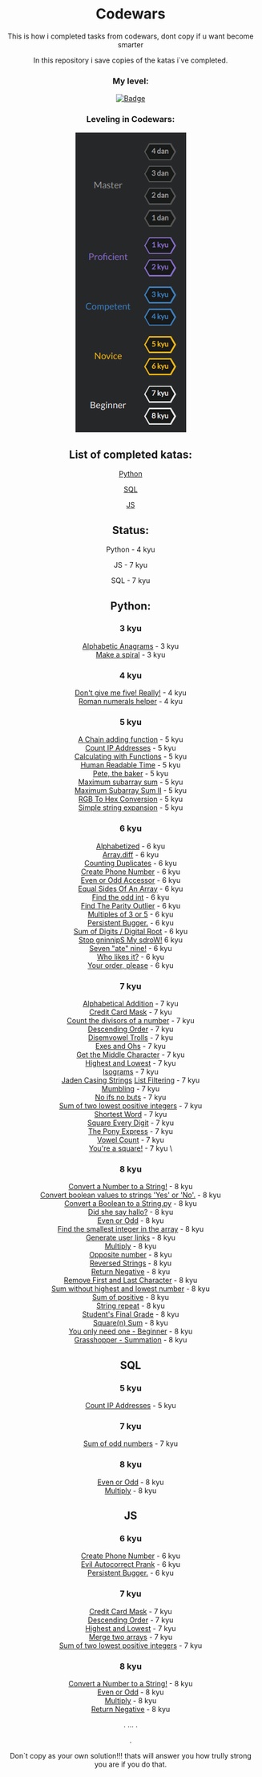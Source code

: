 <div align="center">

# Codewars

 This is how i completed tasks from codewars, dont copy if u want become smarter

In this repository i save copies of the katas i`ve completed. 



### My level:

[![Badge](https://www.codewars.com/users/FxrWhxt/badges/large)](https://www.codewars.com/users/FxrWhxt)

### Leveling in Codewars:


<img src="assets/levels.png" alt="levels">


## List of completed katas:

[Python](#python)

[SQL](#sql) 

[JS](#js)  

## Status:

Python - 4 kyu

JS - 7 kyu

SQL - 7 kyu

## Python:

### 3 kyu

[Alphabetic Anagrams](Python/Alphabetic%20Anagrams.py) - 3 kyu \
[Make a spiral](Python/Make%20a%20spiral.py) - 3 kyu

### 4 kyu

[Don't give me five! Really!](Python/Don't%20give%20me%20five!%20Really!.py) - 4 kyu \
[Roman numerals helper](Python/romannumeralshelper.py) - 4 kyu 


### 5 kyu

[A Chain adding function](Python/A%20Chain%20adding%20function.py) - 5 kyu \
[Count IP Addresses](Python/Count%20IP%20Addresses.py) - 5 kyu \
[Calculating with Functions](Python/Calculating%20with%20Functions.py) - 5 kyu \
[Human Readable Time](Python/Human%20Readable%20Time.py) - 5 kyu \
[Pete, the baker](Python/Pete,%20the%20baker.py) - 5 kyu \
[Maximum subarray sum](Python/Maximum%20subarray%20sum.py) - 5 kyu \
[Maximum Subarray Sum II](Python/Maximum%20Subarray%20Sum%20II.py) - 5 kyu \
[RGB To Hex Conversion](Python/RGB%20To%20Hex%20Conversion.py) - 5 kyu \
[Simple string expansion](Python/Simple%20string%20expansion.py) - 5 kyu 


### 6 kyu

[Alphabetized](Python/Alphabetized.py) - 6 kyu \
[Array.diff](Python/Array_diff.py) - 6 kyu \
[Counting Duplicates](Python/Counting%20Duplicates.py) - 6 kyu \
[Create Phone Number](Python/Create%20Phone%20Number.py) - 6 kyu \
[Even or Odd Accessor](Python/Even%20or%20Odd%20Accessor.py) - 6 kyu \
[Equal Sides Of An Array](Python/Equal%20Sides%20Of%20An%20Array.py) - 6 kyu \
[Find the odd int](Python/Find%20the%20odd%20int.py) - 6 kyu \
[Find The Parity Outlier](Python/Find%20The%20Parity%20Outlier.py) - 6 kyu \
[Multiples of 3 or 5](Python/Multiples%20of%203%20or%205.py) - 6 kyu \
[Persistent Bugger.](Python/Persistent%20Bugger..py) - 6 kyu \
[Sum of Digits / Digital Root](Python/Sum%20of%20Digits%20%20Digital%20Root.py) - 6 kyu \
[Stop gninnipS My sdroW!](Python/Stop%20gninnipS%20My%20sdroW!.py) 6 kyu \
[Seven "ate" nine!](Python/Seven%20"ate"%20nine!.py) - 6 kyu \
[Who likes it?](Python/Who%20likes%20it?.py) - 6 kyu \
[Your order, please](Python/Your%20order,%20please.py) - 6 kyu 


### 7 kyu

[Alphabetical Addition](Python/Alphabetical%20Addition.py) - 7 kyu \
[Credit Card Mask](Python/Credit%20Card%20Mask.py) - 7 kyu \
[Count the divisors of a number](Python/Count%20the%20divisors%20of%20a%20number.py) - 7 kyu \
[Descending Order](Python/Descending%20Order.py) - 7 kyu \
[Disemvowel Trolls](Python/Disemvowel%20Trolls.py) - 7 kyu \
[Exes and Ohs](Python/Exes%20and%20Ohs.py) - 7 kyu \
[Get the Middle Character](Python/Get%20the%20Middle%20Character.py) - 7 kyu \
[Highest and Lowest](Python/Highest%20and%20Lowest.py) - 7 kyu \
[Isograms](Python/Isograms.py) - 7 kyu \
[Jaden Casing Strings](Python)
[List Filtering](Python/List%20Filtering.py) - 7 kyu \
[Mumbling](Python/Mumbling.py) - 7 kyu \
[No ifs no buts](Python/No%20ifs%20no%20buts.py) - 7 kyu \
[Sum of two lowest positive integers](Python/Sum%20of%20two%20lowest%20positive%20integers.py) - 7 kyu \
[Shortest Word](Python/Shortest%20Word.py) - 7 kyu \
[Square Every Digit](Python/Square%20Every%20Digit.py) - 7 kyu \
[The Pony Express](Python/The%20Pony%20Express.py) - 7 kyu \
[Vowel Count](Python/Vowel%20Count.py) - 7 kyu \
[You're a square!](Python/You're%20a%20square!.py) - 7 kyu \





### 8 kyu


[Convert a Number to a String!](Python/Convert%20a%20Number%20to%20a%20S@github.comtring!.py) - 8 kyu \
[Convert boolean values to strings 'Yes' or 'No'.](Python/Convert%20boolean%20values%20to%20strings%20'Yes'%20or%20'No'..py) - 8 kyu \
[Convert a Boolean to a String.py](Python/Convert%20a%20Boolean%20to%20a%20String.py) - 8 kyu \
[Did she say hallo?](Python/Did%20she%20say%20hallo?.py) - 8 kyu \
[Even or Odd](Python/Even%20or%20Odd.py) - 8 kyu \
[Find the smallest integer in the array](Python/Find%20the%20smallest%20integer%20in%20the%20array.py) - 8 kyu \
[Generate user links](Python/Generate%20user%20links.py) - 8 kyu \
[Multiply](Python/Multiply.py) - 8 kyu \
[Opposite number](Python/Opposite%20number.py) - 8 kyu \
[Reversed Strings](Python/Reversed%20Strings.py) - 8 kyu \
[Return Negative](Python/Return%20Negative.py) - 8 kyu \
[Remove First and Last Character](Python/Remove%20First%20and%20Last%20Character.py) - 8 kyu \
[Sum without highest and lowest number](Python/Sum%20without%20highest%20and%20lowest%20number.py) - 8 kyu \
[Sum of positive](Python/Sum%20of%20positive.py) - 8 kyu \
[String repeat](Python/String%20repeat.py) - 8 kyu  \
[Student's Final Grade](Python/Student's%20Final%20Grade.py) - 8 kyu \
[Square(n) Sum](Python/Square(n)%20Sum.py) - 8 kyu \
[You only need one - Beginner](Python/You%20only%20need%20one%20-%20Beginner.py) - 8 kyu \
[Grasshopper - Summation](Python/Grasshopper%20-%20Summation.py) - 8 kyu

















## SQL

### 5 kyu

[Count IP Addresses](SQL/Count%20IP%20Addresses.sql) - 5 kyu

### 7 kyu 

[Sum of odd numbers](SQL/Sum%20of%20odd%20numbers.sql) - 7 kyu

### 8 kyu

[Even or Odd](SQL/Even%20or%20Odd.sql) - 8 kyu \
[Multiply](SQL/Multiply.sql) - 8 kyu 








## JS 

### 6 kyu


[Create Phone Number](JS/Create%20Phone%20Number.js) - 6 kyu \
[Evil Autocorrect Prank](JS/Evil%20Autocorrect%20Prank.js) - 6 kyu \
[Persistent Bugger.](JS/Persistent%20Bugger..js) - 6 kyu 


### 7 kyu

[Credit Card Mask](JS/Credit%20Card%20Mask.js) - 7 kyu \
[Descending Order](JS/Even%20or%20Odd.js) - 7 kyu \
[Highest and Lowest](JS/Highest%20and%20Lowest.js) - 7 kyu \
[Merge two arrays](JS/Merge%20two%20arrays.js) - 7 kyu \
[Sum of two lowest positive integers](JS/Sum%20of%20two%20lowest%20positive%20integers.js) - 7 kyu 





### 8 kyu


[Convert a Number to a String!](JS/Convert%20a%20Number%20to%20a%20String!.js) - 8 kyu \
[Even or Odd](JS/Even%20or%20Odd.js) - 8 kyu \
[Multiply](JS/Multiply.js) - 8 kyu \
[Return Negative](JS/Return%20Negative.js) - 8 kyu



.
...
.

.






Don`t copy as your own solution!!! thats will answer you how trully strong you are if you do that.
</div>
